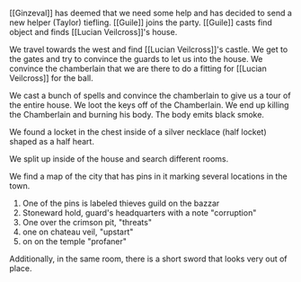 [[Ginzeval]] has deemed that we need some help and has decided to send a new helper (Taylor) tiefling. [[Guile]] joins the party. [[Guile]] casts find object and finds [[Lucian Veilcross]]'s house.

We travel towards the west and find [[Lucian Veilcross]]'s castle. We get to the gates and try to convince the guards to let us into the house. We convince the chamberlain that we are there to do a fitting for [[Lucian Veilcross]] for the ball.

We cast a bunch of spells and convince the chamberlain to give us a tour of the entire house.  We loot the keys off of the Chamberlain. We end up killing the Chamberlain and burning his body. The body emits black smoke.

We found a locket in the chest inside of a silver necklace (half locket) shaped as a half heart. 

We split up inside of the house and search different rooms.

We find a map of the city that has pins in it marking several locations in the town.
1. One of the pins is labeled thieves guild on the bazzar
2. Stoneward hold, guard's headquarters with a note "corruption"
3. One over the crimson pit, "threats"
4. one on chateau veil, "upstart"
5. on on the temple "profaner"

Additionally, in the same room, there is a short sword that looks very out of place.
